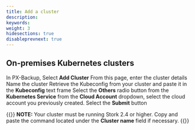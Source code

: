 ```yaml
---
title: Add a cluster
description: 
keywords: 
weight: 3
hidesections: true
disableprevnext: true
---
```


## On-premises Kubernetes clusters

In PX-Backup, Select **Add Cluster**
From this page, enter the cluster details
    Name the cluster
    Retrieve the Kubeconfig from your cluster and paste it in the **Kubeconfig** text frame
    Select the **Others** radio button from the **Kubernetes Service** 
    from the **Cloud Account** dropdown, select the cloud account you previously created.
    Select the **Submit** button

{{<info>}}
**NOTE:** Your cluster must be running Stork 2.4 or higher. Copy and paste the command located under the **Cluster name** field if necessary.
{{</info>}}
